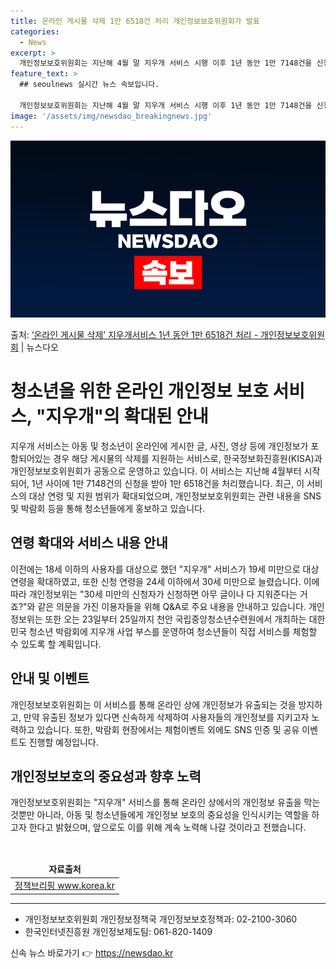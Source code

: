 ```yaml
---
title: 온라인 게시물 삭제 1만 6518건 처리 개인정보보호위원회가 발표
categories:
  - News
excerpt: >
  개인정보보호위원회는 지난해 4월 말 지우개 서비스 시행 이후 1년 동안 1만 7148건을 신청받아 1만 65…
feature_text: >
  ## seoulnews 실시간 뉴스 속보입니다.

  개인정보보호위원회는 지난해 4월 말 지우개 서비스 시행 이후 1년 동안 1만 7148건을 신청받아 1만 65…
image: '/assets/img/newsdao_breakingnews.jpg'
---
```


![뉴스다오 속보](/assets/img/newsdao_breakingnews.jpg)

<p>출처: <a href="https://newsdao.kr/3874" rel="dofollow">‘온라인 게시물 삭제’ 지우개서비스 1년 동안 1만 6518건 처리 - 개인정보보호위원회</a> | 뉴스다오</p>

<h1>청소년을 위한 온라인 개인정보 보호 서비스, "지우개"의 확대된 안내</h1>

<p data-ke-size="size16">지우개 서비스는 아동 및 청소년이 온라인에 게시한 글, 사진, 영상 등에 개인정보가 포함되어있는 경우 해당 게시물의 삭제를 지원하는 서비스로, 한국정보화진흥원(KISA)과 개인정보보호위원회가 공동으로 운영하고 있습니다. 이 서비스는 지난해 4월부터 시작되어, 1년 사이에 1만 7148건의 신청을 받아 1만 6518건을 처리했습니다. 최근, 이 서비스의 대상 연령 및 지원 범위가 확대되었으며, 개인정보보호위원회는 관련 내용을 SNS 및 박람회 등을 통해 청소년들에게 홍보하고 있습니다.</p>

<h2 data-ke-size="size26">연령 확대와 서비스 내용 안내</h2>

<p data-ke-size="size16">이전에는 18세 이하의 사용자를 대상으로 했던 "지우개" 서비스가 19세 미만으로 대상 연령을 확대하였고, 또한 신청 연령을 24세 이하에서 30세 미만으로 늘렸습니다. 이에 따라 개인정보위는 "30세 미만의 신청자가 신청하면 아무 글이나 다 지워준다는 거죠?"와 같은 의문을 가진 이용자들을 위해 Q&A로 주요 내용을 안내하고 있습니다. 개인정보위는 또한 오는 23일부터 25일까지 천안 국립중앙청소년수련원에서 개최하는 대한민국 청소년 박람회에 지우개 사업 부스를 운영하여 청소년들이 직접 서비스를 체험할 수 있도록 할 계획입니다.</p>

<h2 data-ke-size="size26">안내 및 이벤트</h2>

<p data-ke-size="size16">개인정보보호위원회는 이 서비스를 통해 온라인 상에 개인정보가 유출되는 것을 방지하고, 만약 유출된 정보가 있다면 신속하게 삭제하여 사용자들의 개인정보를 지키고자 노력하고 있습니다. 또한, 박람회 현장에서는 체험이벤트 외에도 SNS 인증 및 공유 이벤트도 진행할 예정입니다.</p>

<h2 data-ke-size="size26">개인정보보호의 중요성과 향후 노력</h2>

<p data-ke-size="size16">개인정보보호위원회는 "지우개" 서비스를 통해 온라인 상에서의 개인정보 유출을 막는 것뿐만 아니라, 아동 및 청소년들에게 개인정보 보호의 중요성을 인식시키는 역할을 하고자 한다고 밝혔으며, 앞으로도 이를 위해 계속 노력해 나갈 것이라고 전했습니다.</p>

<p data-ke-size="size16">&nbsp;</p>

<table>
	<thead>
		<tr>
			<td style="text-align: center; height: 17px;"><b>자료출처</b></td>
		</tr>
	</thead>
	<tbody>
		<tr>
			<td style="text-align: center; height: 17px;"><a href="https://newsdao.kr/3874">정책브리핑 www.korea.kr</a></td>
		</tr>
	</tbody>
</table>
<hr>

<ul>
	<li>개인정보보호위원회 개인정보정책국 개인정보보호정책과: 02-2100-3060</li>
	<li>한국인터넷진흥원 개인정보제도팀: 061-820-1409</li>
</ul> 

신속 뉴스 바로가기 👉 <a href="https://newsdao.kr" rel="dofollow">https://newsdao.kr</a>


